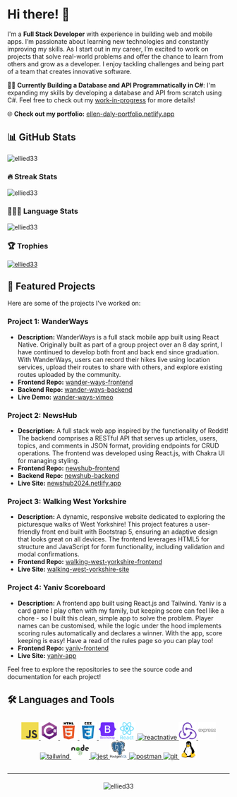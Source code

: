 # Hi there! 👋

I'm a **Full Stack Developer** with experience in building web and mobile apps. I’m passionate about learning new technologies and constantly improving my skills. As I start out in my career, I’m excited to work on projects that solve real-world problems and offer the chance to learn from others and grow as a developer. I enjoy tackling challenges and being part of a team that creates innovative software.

🚧🔨 **Currently Building a Database and API Programmatically in C#**: I'm expanding my skills by developing a database and API from scratch using C#. Feel free to check out my [work-in-progress](https://github.com/EllieD33/celebration-reminder-api) for more details!

🌐 **Check out my portfolio:** [ellen-daly-portfolio.netlify.app](https://ellen-daly-portfolio.netlify.app/)

## 📊 GitHub Stats

<p>
  <img align="center" src="https://github-readme-stats.vercel.app/api?username=ellied33&show_icons=true&locale=en" alt="ellied33" />
</p>

### 🔥 Streak Stats

<p>
  <img align="center" src="https://github-readme-streak-stats.herokuapp.com/?user=ellied33&theme=tokyonight&fire=DD2727" alt="ellied33" />
</p>

### 👩🏻‍💻 Language Stats

<p>
  <img align="center" src="https://github-readme-stats.vercel.app/api/top-langs?username=ellied33&show_icons=true&locale=en&layout=compact" alt="ellied33" />
</p>

### 🏆 Trophies

<p align="left"> 
  <a href="https://github.com/ryo-ma/github-profile-trophy">
    <img src="https://github-profile-trophy.vercel.app/?username=ellied33" alt="ellied33" />
  </a> 
</p>


## 🚀 Featured Projects

Here are some of the projects I've worked on:

### Project 1: **WanderWays**
- **Description:** WanderWays is a full stack mobile app built using React Native. Originally built as part of a group project over an 8 day sprint, I have continued to develop both front and back end since graduation. With WanderWays, users can record their hikes live using location services, upload their routes to share with others, and explore existing routes uploaded by the community.
- **Frontend Repo:** [wander-ways-frontend](https://github.com/EllieD33/walk-the-line-frontend)
- **Backend Repo:** [wander-ways-backend](https://github.com/EllieD33/walk-the-line-backend)
- **Live Demo:** [wander-ways-vimeo](https://vimeo.com/999486194)

### Project 2: **NewsHub**
- **Description:** A full stack web app inspired by the functionality of Reddit! The backend comprises a RESTful API that serves up articles, users, topics, and comments in JSON format, providing endpoints for CRUD operations. The frontend was developed using React.js, with Chakra UI for managing styling.
- **Frontend Repo:** [newshub-frontend](https://github.com/EllieD33/fe-news)
- **Backend Repo:** [newshub-backend](https://github.com/EllieD33/news-site)
- **Live Site:** [newshub2024.netlify.app](https://newshub2024.netlify.app/)

### Project 3: **Walking West Yorkshire**
- **Description:** A dynamic, responsive website dedicated to exploring the picturesque walks of West Yorkshire! This project features a user-friendly front end built with Bootstrap 5, ensuring an adaptive design that looks great on all devices. The frontend leverages HTML5 for structure and JavaScript for form functionality, including validation and modal confirmations.
- **Frontend Repo:** [walking-west-yorkshire-frontend](https://github.com/EllieD33/Walking-Website-Responsive)
- **Live Site:** [walking-west-yorkshire-site](https://ellied33.github.io/Walking-Website-Responsive/index.html)

### Project 4: **Yaniv Scoreboard**
- **Description:** A frontend app built using React.js and Tailwind. Yaniv is a card game I play often with my family, but keeping score can feel like a chore - so I built this clean, simple app to solve the problem. Player names can be customised, while the logic under the hood implements scoring rules automatically and declares a winner. With the app, score keeping is easy! Have a read of the rules page so you can play too!
- **Frontend Repo:** [yaniv-frontend](https://github.com/EllieD33/yaniv-app)
- **Live Site:** [yaniv-app](https://yaniv-scoreboard.netlify.app//)

Feel free to explore the repositories to see the source code and documentation for each project!

## 🛠️ Languages and Tools

<p align="center" style="margin: 30px;">
  <a href="https://developer.mozilla.org/en-US/docs/Web/JavaScript" target="_blank" rel="noreferrer">
    <img src="https://raw.githubusercontent.com/devicons/devicon/master/icons/javascript/javascript-original.svg" alt="javascript" width="40" height="40" />
  </a>
  <a href="https://www.w3schools.com/cs/" target="_blank" rel="noreferrer">
    <img src="https://raw.githubusercontent.com/devicons/devicon/master/icons/csharp/csharp-original.svg" alt="csharp" width="40" height="40" />
  </a>
  <a href="https://www.w3.org/html/" target="_blank" rel="noreferrer">
    <img src="https://raw.githubusercontent.com/devicons/devicon/master/icons/html5/html5-original-wordmark.svg" alt="html5" width="40" height="40" />
  </a>
  <a href="https://www.w3schools.com/css/" target="_blank" rel="noreferrer">
    <img src="https://raw.githubusercontent.com/devicons/devicon/master/icons/css3/css3-original-wordmark.svg" alt="css3" width="40" height="40" />
  </a>
  <a href="https://getbootstrap.com" target="_blank" rel="noreferrer">
    <img src="https://raw.githubusercontent.com/devicons/devicon/master/icons/bootstrap/bootstrap-plain-wordmark.svg" alt="bootstrap" width="40" height="40" />
  </a>
  <a href="https://reactjs.org/" target="_blank" rel="noreferrer">
    <img src="https://raw.githubusercontent.com/devicons/devicon/master/icons/react/react-original-wordmark.svg" alt="react" width="40" height="40" />
  </a>
  <a href="https://reactnative.dev/" target="_blank" rel="noreferrer">
    <img src="https://cdn.worldvectorlogo.com/logos/react-native-1.svg" alt="reactnative" width="40" height="40" />
  </a>
  <a href="https://redux.js.org" target="_blank" rel="noreferrer">
    <img src="https://raw.githubusercontent.com/devicons/devicon/master/icons/redux/redux-original.svg" alt="redux" width="40" height="40" />
  </a>
  <a href="https://expressjs.com" target="_blank" rel="noreferrer">
    <img src="https://raw.githubusercontent.com/devicons/devicon/master/icons/express/express-original-wordmark.svg" alt="express" width="40" height="40" />
  </a>
  <a href="https://tailwindcss.com/" target="_blank" rel="noreferrer">
    <img src="https://www.vectorlogo.zone/logos/tailwindcss/tailwindcss-icon.svg" alt="tailwind" width="40" height="40" />
  </a>
  <a href="https://nodejs.org" target="_blank" rel="noreferrer">
    <img src="https://raw.githubusercontent.com/devicons/devicon/master/icons/nodejs/nodejs-original-wordmark.svg" alt="nodejs" width="40" height="40" />
  </a>
  <a href="https://jestjs.io" target="_blank" rel="noreferrer">
    <img src="https://www.vectorlogo.zone/logos/jestjsio/jestjsio-icon.svg" alt="jest" width="40" height="40" />
  </a>
  <a href="https://www.postgresql.org" target="_blank" rel="noreferrer">
    <img src="https://raw.githubusercontent.com/devicons/devicon/master/icons/postgresql/postgresql-original-wordmark.svg" alt="postgresql" width="40" height="40" />
  </a>
  <a href="https://postman.com" target="_blank" rel="noreferrer">
    <img src="https://www.vectorlogo.zone/logos/getpostman/getpostman-icon.svg" alt="postman" width="40" height="40" />
  </a>
  <a href="https://git-scm.com/" target="_blank" rel="noreferrer">
    <img src="https://www.vectorlogo.zone/logos/git-scm/git-scm-icon.svg" alt="git" width="40" height="40" />
  </a>
  <a href="https://www.linux.org/" target="_blank" rel="noreferrer">
    <img src="https://raw.githubusercontent.com/devicons/devicon/master/icons/linux/linux-original.svg" alt="linux" width="40" height="40" />
  </a>
</p>


---
<p align="center" style="margin-top: 20px;"> 
  <img src="https://komarev.com/ghpvc/?username=ellied33&label=Profile%20views&color=0e75b6&style=flat" alt="ellied33" />
</p>


